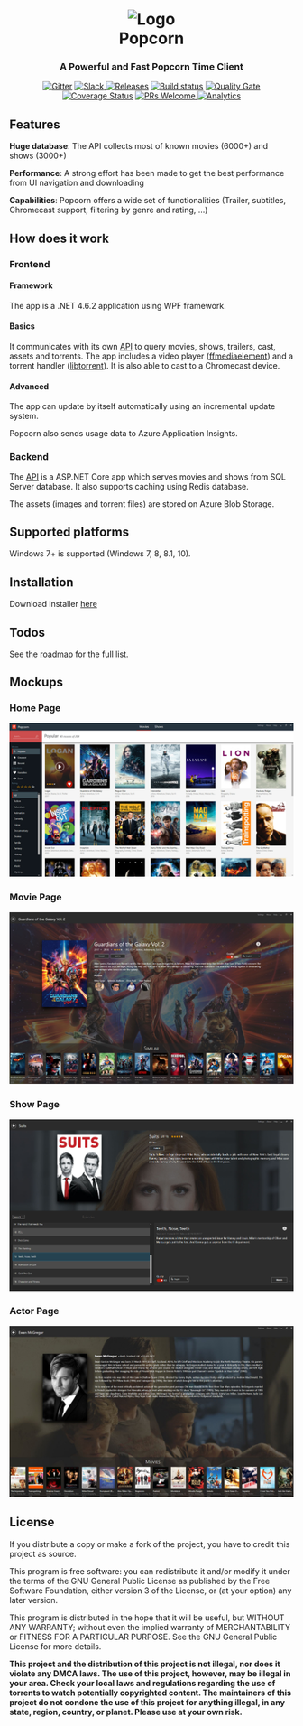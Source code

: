 <h1 align="center">
  <img src="https://raw.githubusercontent.com/bbougot/Popcorn/master/Popcorn/icon.ico" height="128" width="128" alt="Logo" />
  <br />
  Popcorn
</h1>

<h3 align="center">A Powerful and Fast Popcorn Time Client</h3>

<div align="center">
  
  [![Gitter](https://img.shields.io/badge/Gitter-Join%20Chat-green.svg?style=flat-square)](https://gitter.im/popcorn-app/popcorn) <a href="https://popcorn-slack.azurewebsites.net" target="_blank">
    <img alt="Slack" src="http://popcorn-slack.azurewebsites.net/badge.svg">
  </a>
   [![Releases](https://img.shields.io/github/release/bbougot/Popcorn.svg)](https://github.com/bbougot/Popcorn/releases)
  [![Build status](https://ci.appveyor.com/api/projects/status/mjnfwck6otg9c5wj/branch/master?svg=true)](https://ci.appveyor.com/project/bbougot/popcorn/branch/master)
  [![Quality Gate](https://sonarcloud.io/api/badges/gate?key=Popcorn)](https://sonarcloud.io/dashboard?id=Popcorn)
  [![Coverage Status](https://coveralls.io/repos/github/bbougot/Popcorn/badge.svg?branch=master)](https://coveralls.io/github/bbougot/Popcorn?branch=master) 
  <a target="_blank" href="https://github.com/bbougot/Popcorn/pulls">
    <img src="https://img.shields.io/badge/PRs-welcome-brightgreen.svg" alt="PRs Welcome" />
  </a>
[![Analytics](https://ga-beacon.appspot.com/UA-114120087-2/popcorn/readme)](https://github.com/bbougot/Popcorn)
</div>

## Features

**Huge database**: The API collects most of known movies (6000+) and shows (3000+)

**Performance**: A strong effort has been made to get the best performance from UI navigation and downloading

**Capabilities**: Popcorn offers a wide set of functionalities (Trailer, subtitles, Chromecast support, filtering by genre and rating, ...)

## How does it work

### Frontend
#### Framework
The app is a .NET 4.6.2 application using WPF framework. 

#### Basics
It communicates with its own [API](https://github.com/bbougot/PopcornAPI) to query movies, shows, trailers, cast, assets and torrents.
The app includes a video player ([ffmediaelement](https://github.com/unosquare/ffmediaelement)) and a torrent handler ([libtorrent](https://github.com/bbougot/libtorrent-net)). It is also able to cast to a Chromecast device.

#### Advanced
The app can update by itself automatically using an incremental update system.

Popcorn also sends usage data to Azure Application Insights.

### Backend
The [API](https://github.com/bbougot/PopcornAPI) is a ASP.NET Core app which serves movies and shows from SQL Server database.
It also supports caching using Redis database.

The assets (images and torrent files) are stored on Azure Blob Storage.

## Supported platforms
Windows 7+ is supported (Windows 7, 8, 8.1, 10).

## Installation
Download installer [here](https://github.com/bbougot/Popcorn/releases/download/v3.6.1/PopcornInstaller.exe) 

## Todos
See the [roadmap](https://github.com/bbougot/Popcorn/projects/1) for the full list.

## Mockups

### Home Page
![Home Page](https://github.com/bbougot/Popcorn/blob/master/Screenshots/Screen1.jpg)

### Movie Page
![Movie Page](https://github.com/bbougot/Popcorn/blob/master/Screenshots/Screen2.jpg)

### Show Page
![Show Page](https://github.com/bbougot/Popcorn/blob/master/Screenshots/Screen3.jpg)

### Actor Page
![Show Page](https://github.com/bbougot/Popcorn/blob/master/Screenshots/Screen4.jpg)

## License
If you distribute a copy or make a fork of the project, you have to credit this project as source.

This program is free software: you can redistribute it and/or modify it under the terms of the GNU General Public License as published by the Free Software Foundation, either version 3 of the License, or (at your option) any later version.

This program is distributed in the hope that it will be useful, but WITHOUT ANY WARRANTY; without even the implied warranty of MERCHANTABILITY or FITNESS FOR A PARTICULAR PURPOSE. See the GNU General Public License for more details.

**This project and the distribution of this project is not illegal, nor does it violate any DMCA laws. The use of this project, however, may be illegal in your area. Check your local laws and regulations regarding the use of torrents to watch potentially copyrighted content. The maintainers of this project do not condone the use of this project for anything illegal, in any state, region, country, or planet. Please use at your own risk.**
